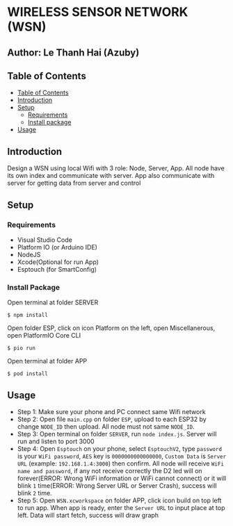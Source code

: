# WIRELESS SENSOR NETWORK (WSN)

## Author: Le Thanh Hai (Azuby)

## Table of Contents
- [Table of Contents](#table-of-contents)
- [Introduction](#introduction)
- [Setup](#setup)
  - [Requirements](#requirements)
  - [Install package](#install-package)
- [Usage](#usage)

## Introduction

  Design a WSN using local Wifi with 3 role: Node, Server, App. 
  All node have its own index and communicate with server. 
  App also communicate with server for getting data from server and control

## Setup
 
### Requirements 

- Visual Studio Code
- Platform IO (or Arduino IDE)
- NodeJS
- Xcode(Optional for run App)
- Esptouch (for SmartConfig)

### Install Package

Open terminal at folder SERVER
```
$ npm install
```
Open folder ESP, click on icon Platform on the left, open Miscellanerous, open PlatformIO Core CLI
```
$ pio run
```
Open terminal at folder APP
```
$ pod install
```

## Usage
- Step 1: Make sure your phone and PC connect same Wifi network
- Step 2: Open file `main.cpp` on folder `ESP`, upload to each ESP32 by change `NODE_ID` then upload. All node must not same `NODE_ID`.
- Step 3: Open terminal on folder `SERVER`, run `node index.js`. Server will run and listen to port 3000
- Step 4: Open `Esptouch` on your phone, select `EsptouchV2`, type `password` is your `WiFi password`,
`AES` key is `0000000000000000`, `Custom Data` is `Server URL` (example: `192.168.1.4:3000`) then confirm. 
All node will receive `WiFi name and password`, if any not receive correctly the D2 led will on forever(ERROR: Wrong WiFi information or WiFi cannot connect) 
or it will blink `1` time(ERROR: Wrong Server URL or Server Crash), success will blink `2` time.
- Step 5: Open `WSN.xcworkspace` on folder APP, click icon build on top left to run app. When app is ready, enter the `Server URL` to input place at top left.
Data will start fetch, success will draw graph




